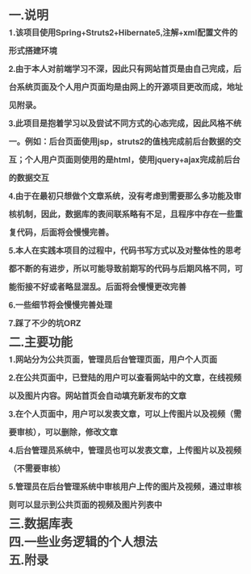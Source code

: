 <html lang="en"><head>
    <meta charset="UTF-8">
    <title></title>
<style id="system" type="text/css">h1,h2,h3,h4,h5,h6,p,blockquote {    margin: 0;    padding: 0;}body {    font-family: "Helvetica Neue", Helvetica, "Hiragino Sans GB", Arial, sans-serif;    font-size: 13px;    line-height: 18px;    color: #737373;    margin: 10px 13px 10px 13px;}a {    color: #0069d6;}a:hover {    color: #0050a3;    text-decoration: none;}a img {    border: none;}p {    margin-bottom: 9px;}h1,h2,h3,h4,h5,h6 {    color: #404040;    line-height: 36px;}h1 {    margin-bottom: 18px;    font-size: 30px;}h2 {    font-size: 24px;}h3 {    font-size: 18px;}h4 {    font-size: 16px;}h5 {    font-size: 14px;}h6 {    font-size: 13px;}hr {    margin: 0 0 19px;    border: 0;    border-bottom: 1px solid #ccc;}blockquote {    padding: 13px 13px 21px 15px;    margin-bottom: 18px;    font-family:georgia,serif;    font-style: italic;}blockquote:before {    content:"C";    font-size:40px;    margin-left:-10px;    font-family:georgia,serif;    color:#eee;}blockquote p {    font-size: 14px;    font-weight: 300;    line-height: 18px;    margin-bottom: 0;    font-style: italic;}code, pre {    font-family: Monaco, Andale Mono, Courier New, monospace;}code {    background-color: #fee9cc;    color: rgba(0, 0, 0, 0.75);    padding: 1px 3px;    font-size: 12px;    -webkit-border-radius: 3px;    -moz-border-radius: 3px;    border-radius: 3px;}pre {    display: block;    padding: 14px;    margin: 0 0 18px;    line-height: 16px;    font-size: 11px;    border: 1px solid #d9d9d9;    white-space: pre-wrap;    word-wrap: break-word;}pre code {    background-color: #fff;    color:#737373;    font-size: 11px;    padding: 0;}@media screen and (min-width: 768px) {    body {        width: 748px;        margin:10px auto;    }}</style><style id="custom" type="text/css"></style></head>
<body marginheight="0"><h2>一.说明</h2>
<h4>1.该项目使用Spring+Struts2+Hibernate5,注解+xml配置文件的形式搭建环境</h4>
<h4>2.由于本人对前端学习不深，因此只有网站首页是由自己完成，后台系统页面及个人用户页面均是由网上的开源项目更改而成，地址见附录。</h4>
<h4>3.此项目是抱着学习以及尝试不同方式的心态完成，因此风格不统一。例如：后台页面使用jsp，struts2的值栈完成前后台数据的交互；个人用户页面则使用的是html，使用jquery+ajax完成前后台的数据交互</h4>
<h4>4.由于在最初只想做个文章系统，没有考虑到需要那么多功能及审核机制，因此，数据库的表间联系略有不足，且程序中存在一些重复代码，后面将会慢慢完善。</h4>
<h4>5.本人在实践本项目的过程中，代码书写方式以及对整体性的思考都不断的有进步，所以可能导致前期写的代码与后期风格不同，可能衔接不好或者略显混乱。后面将会慢慢更改完善</h4>
<h4>6.一些细节将会慢慢完善处理</h4>
<h4>7.踩了不少的坑ORZ</h4>
<h2>二.主要功能</h2>
<h4>1.网站分为公共页面，管理员后台管理页面，用户个人页面</h4>
<h4>2.在公共页面中，已登陆的用户可以查看网站中的文章，在线视频以及图片内容。网站首页会自动填充新发布的文章</h4>
<h4>3.在个人页面中，用户可以发表文章，可以上传图片以及视频（需要审核），可以删除，修改文章</h4>
<h4>4.后台管理员系统中，管理员也可以发表文章，上传图片以及视频（不需要审核）</h4>
<h4>5.管理员在后台管理系统中审核用户上传的图片及视频，通过审核则可以显示到公共页面的视频及图片列表中</h4>
<h2>三.数据库表</h2>
<h2>四.一些业务逻辑的个人想法</h2>
<h2>五.附录</h2>
</body></html>